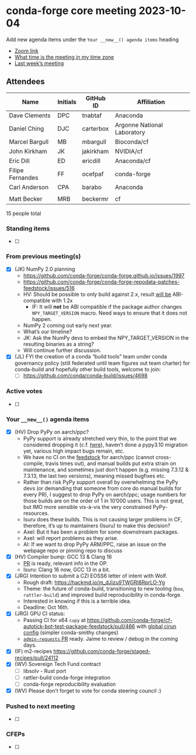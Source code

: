 # conda-forge core meeting 2023-10-04

Add new agenda items under the `Your __new__() agenda items` heading

- [Zoom link](https://zoom.us/j/9138593505?pwd=SWh3dE1IK05LV01Qa0FJZ1ZpMzJLZz09)
- [What time is the meeting in my time zone](https://dateful.com/convert/utc?t=5pm)
- [Last week’s meeting](https://hackmd.io/#REPLACE_ME#)

## Attendees

| Name             | Initials   | GitHub ID   | Affiliation                 |
|------------------|------------|-------------|-----------------------------|
| Dave Clements    | DPC        | tnabtaf     | Anaconda                    |
| Daniel Ching     | DJC        | carterbox   | Argonne National Laboratory |
| Marcel Bargull   | MB         | mbargull    | Bioconda/cf                 |
| John Kirkham     | JK         | jakirkham   | NVIDIA/cf                   |
| Eric Dill        | ED         | ericdill    | Anaconda/cf                 |
| Filipe Fernandes | FF         | ocefpaf     | conda-forge                 |
| Carl Anderson    | CPA        | barabo      | Anaconda                    |
|                  |            |             |                             |
| Matt Becker      | MRB        | beckermr    | cf                          |

15 people total

### Standing items

- [ ]

### From previous meeting(s)

- [x] (JK) NumPy 2.0 planning
  - https://github.com/conda-forge/conda-forge.github.io/issues/1997
  - https://github.com/conda-forge/conda-forge-repodata-patches-feedstock/issues/516
  - HV: Should be possible to only build against 2.x, result [will be](https://githubx.com/conda-forge/conda-forge-pinning-feedstock/issues/4816#issuecomment-1717038980) ABI-compatible with 1.2x
    - IF: It will **not** be ABI compatible if the package author changes
      `NPY_TARGET_VERSION` macro. Need ways to ensure that it does not happen.
  - NumPy 2 coming out early next year.
  - What’s our timeline?
  - JK: Ask the NumPy devs to embed the NPY_TARGET_VERSION in the resulting binaries as a string?
  - Will continue further discussion.
- [x] (JL) FYI the creation of a conda “build tools” team under conda governancy policy (still federated until team figures out team charter) for conda-build and hopefully other build tools, welcome to join:
  - [ ] https://github.com/conda/conda-build/issues/4698

### Active votes

- [ ]

### Your `__new__()` agenda items

- [x] (HV) Drop PyPy on aarch/ppc?
  - PyPy support is already stretched very thin, to the point that we considered dropping it (c.f. [here](https://github.com/conda-forge/pypy3.6-feedstock/issues/104)), haven’t done a pypy3.10 migration yet, various high impact bugs remain, etc.
  - We have no CI on the [feedstock](https://github.com/conda-forge/pypy3.6-feedstock) for aarch/ppc (cannot cross-compile, travis times out), and manual builds put extra strain on maintenance, and sometimes just don’t happen (e.g. missing 7.3.12 & 7.3.13, the last two versions), meaning missed bugfixes etc.
  - Rather than risk PyPy support overall by overwhelming the PyPy devs (or demanding that someone from core do manual builds for every PR), I suggest to drop PyPy on aarch/ppc; usage numbers for those builds are on the order of 1 in 10’000 users. This is not great, but IMO more sensible vis-à-vis the very constrained PyPy-resources.
  - Isuru does these builds.  This is not causing larger problems in CF, therefore, it’s up to maintainers (Isuru) to make this decision?
  - Axel: But it has been a problem for some downstream packages.
  - Axel: will report problems as they arise.
  - AI: If we want to drop PyPy ARM/PPC, raise an issue on the webpage repo or pinning repo to discuss
- [x] (HV) Compiler bump: GCC 13 & Clang 16
  - [PR](https://github.com/conda-forge/conda-forge-pinning-feedstock/pull/4890) is ready, relevant info in the OP.
  - Isuru: Clang 16 now, GCC 13 in a bit.
- [x] (JRG) Intention to submit a CZI EOSS6 letter of intent with Wolf.
  - Rough draft: https://hackmd.io/m_dJizu9TWGRI8RprLO-Yg
  - Theme: the future of conda-build, transitioning to new tooling (`boa`, `rattler-build`) and improved build reproducibility in conda-forge.
  - Interested in knowing if this is a terrible idea.
  - Deadline: Oct 16th.
- [x] (JRG) GPU CI status:
  - Passing CI for x64 `cupy` at https://github.com/conda-forge/cf-autotick-bot-test-package-feedstock/pull/466 with [global cirun config](https://github.com/conda-forge/.cirun) (simpler conda-smithy changes)
  - [`admin-requests` PR](https://github.com/conda-forge/conda-smithy/pull/1703) ready. Jaime to review / debug in the coming days.
- [x] (IF) m2-recipes https://github.com/conda-forge/staged-recipes/pull/24112
- [x] (WV) Sovereign Tech Fund contract
  - [ ] libsolv - Rust port
  - [ ] rattler-build conda-forge integration
  - [ ] conda-forge reproducibility evaluation
- [x] (WV) Please don’t forget to vote for conda steering council :)

### Pushed to next meeting

- [ ]

### CFEPs

- [ ]
